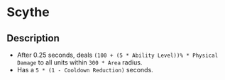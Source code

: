 # Scythe

## Description

- After 0.25 seconds, deals `(100 + (5 * Ability Level))% * Physical Damage` to all units within `300 * Area` radius.
- Has a `5 * (1 - Cooldown Reduction)` seconds.
